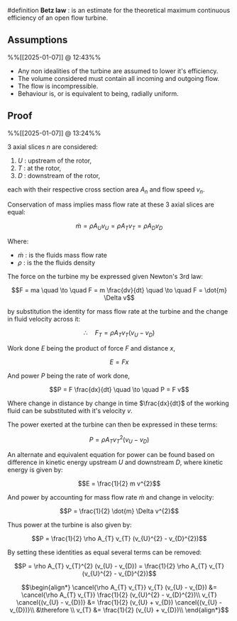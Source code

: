 
#definition **Betz law** : is an estimate for the theoretical maximum continuous efficiency of an open flow turbine.

## Assumptions
%%[[2025-01-07]] @ 12:43%%

- Any non idealities of the turbine are assumed to lower it's efficiency.
- The volume considered must contain all incoming and outgoing flow. 
- The flow is incompressible. 
- Behaviour is, or is equivalent to being, radially uniform.

## Proof
%%[[2025-01-07]] @ 13:24%%

3 axial slices $n$ are considered:
1. $U$ : upstream of the rotor,
2. $T$ : at the rotor,
3. $D$ : downstream of the rotor,

each with their respective cross section area $A_{n}$ and flow speed $v_{n}$.

Conservation of mass implies mass flow rate at these 3 axial slices are equal:

$$\dot{m} = \rho A_{U}v_{U} = \rho A_{T}v_{T} = \rho A_{D}v_{D}$$

Where:
- $\dot{m}$ : is the fluids mass flow rate
- $\rho$ : is the the fluids density

The force on the turbine my be expressed given Newton's 3rd law:

$$F = ma \quad \to \quad F = m \frac{dv}{dt} \quad \to \quad F = \dot{m} \Delta v$$

by substitution the identity for mass flow rate at the turbine and the change in fluid velocity across it:

$$\therefore \quad F_{T} = \rho A_{T} v_{T} (v_{U} - v_{D})$$

Work done $E$ being the product of force $F$ and distance $x$, 

$$E = Fx$$ 

And power $P$ being the rate of work done,

$$P = F \frac{dx}{dt} \quad \to \quad P = F v$$

Where change in distance by change in time $\frac{dx}{dt}$ of the working fluid can be substituted with it's velocity $v$.

The power exerted at the turbine can then be expressed in these terms:

$$P = \rho A_{T} v_{T}^{2} (v_{U} - v_{D})$$

An alternate and equivalent equation for power can be found based on difference in kinetic energy upstream $U$ and downstream $D$, where kinetic energy is given by:

$$E = \frac{1}{2} m v^{2}$$

And power by accounting for mass flow rate $\dot{m}$ and change in velocity:

$$P = \frac{1}{2} \dot{m} \Delta v^{2}$$

Thus power at the turbine is also given by:

$$P = \frac{1}{2} \rho A_{T} v_{T} (v_{U}^{2} - v_{D}^{2})$$

By setting these identities as equal several terms can be removed:

$$P = \rho A_{T} v_{T}^{2} (v_{U} - v_{D}) = \frac{1}{2} \rho A_{T} v_{T} (v_{U}^{2} - v_{D}^{2})$$

$$\begin{align*}
\cancel{\rho A_{T} v_{T}} v_{T} (v_{U} - v_{D}) &= \cancel{\rho A_{T} v_{T}} \frac{1}{2} (v_{U}^{2} - v_{D}^{2})\\
v_{T} \cancel{(v_{U} - v_{D})} &= \frac{1}{2} (v_{U} + v_{D}) \cancel{(v_{U} - v_{D})}\\
&\therefore \\
v_{T} &= \frac{1}{2} (v_{U} + v_{D})\\
\end{align*}$$

